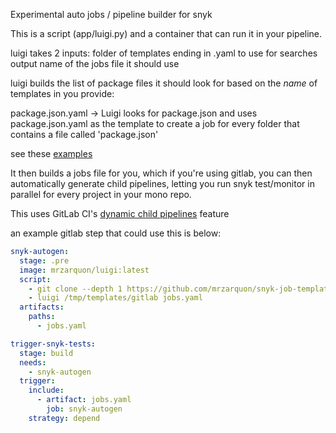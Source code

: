 Experimental auto jobs / pipeline builder for snyk

This is a script (app/luigi.py) and a container that can run it in your pipeline.

luigi takes 2 inputs:
folder of templates ending in .yaml to use for searches
output name of the jobs file it should use

luigi builds the list of package files it should look for based on the *name* of templates in you provide:

package.json.yaml -> Luigi looks for package.json and uses package.json.yaml as the template to create a job for every folder that contains a file called 'package.json'

see these [examples](https://github.com/mrzarquon/snyk-job-template)

It then builds a jobs file for you, which if you're using gitlab, you can then automatically generate child pipelines, letting you run snyk test/monitor in parallel for every project in your mono repo.

This uses GitLab CI's [dynamic child pipelines](https://docs.gitlab.com/ee/ci/parent_child_pipelines.html#dynamic-child-pipelines) feature

an example gitlab step that could use this is below:

```yaml
snyk-autogen:
  stage: .pre
  image: mrzarquon/luigi:latest
  script:
    - git clone --depth 1 https://github.com/mrzarquon/snyk-job-templates /tmp/templates
    - luigi /tmp/templates/gitlab jobs.yaml
  artifacts:
    paths:
      - jobs.yaml

trigger-snyk-tests:
  stage: build
  needs:
    - snyk-autogen
  trigger:
    include:
      - artifact: jobs.yaml
        job: snyk-autogen
    strategy: depend
```